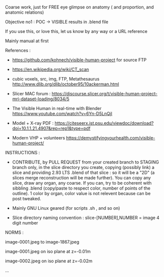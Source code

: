 Coarse work, just for FREE eye glimpse on anatomy ( and proportion, and anatomic relations)

Objective no1 : POC -> VISIBLE  results in .blend file

If you use this, or love this, let us know by any way or a URL reference 

Mainly manual at first 

References : 
- https://github.com/kohnech/visible-human-project for source FTP

- https://en.wikipedia.org/wiki/CT_scan
- cubic voxels, src, img, FTP, Metathesaurus http://www.dlib.org/dlib/october95/10ackerman.html
- Slicer MAC forum : https://discourse.slicer.org/t/visible-human-project-mri-dataset-loading/8034/5
- The Visible Human in real-time with Blender https://www.youtube.com/watch?v=6Yn-D5LnQjI
- Model + X-ray PDF : https://citeseerx.ist.psu.edu/viewdoc/download?doi=10.1.1.21.4907&rep=rep1&type=pdf
- Modern VHP + volunteers https://demystifyingyourhealth.com/visible-human-project/

INSTRUCTIONS :

- CONTRIBUTE, by PULL REQUEST from your created branch to STAGING branch only, in the slice directory you create, copying (possibly link) a slice and providing 2.93 LTS .blend of that slice : so it will be a "2D" (a slices merge reconstruction will be made further). You can copy any slice, draw any organ, any coarse. If you can, try to be coherent with sibbling .blend (copy/paste to respect color, number of points of the outline). 1 color by organ, color value is not relevent because can be post tweaked.

- Mainly GNU Linux geared (for scripts .sh , and so on)

- Slice directory naming convention : slice-[NUMBER],NUMBER = image 4 digit number

NORMS :

image-0001.jpeg to image-1867.jpeg

image-0001.jpeg on iso plane at z=-0.01m

image-0002.jpeg on iso plane at z=-0.02m

...
